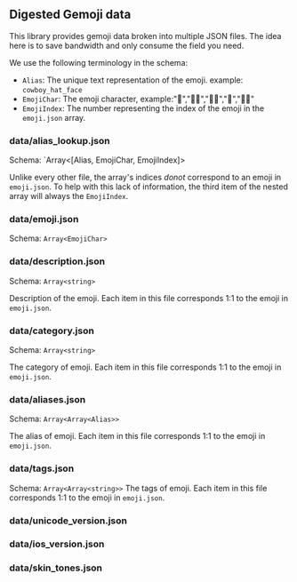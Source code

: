 ## Digested Gemoji data 

This library provides gemoji data broken into multiple JSON files. The idea here is to save bandwidth and only consume the field you need.

We use the following terminology in the schema:
- `Alias`: The unique text representation of the emoji. example: `cowboy_hat_face`
- `EmojiChar`: The emoji character, example:"🙎","🙎‍♂️","🙎‍♀️","🙅","🙅‍♂️"
- `EmojiIndex`: The number representing the index of the emoji in the `emoji.json` array.

### data/alias_lookup.json
Schema: `Array<[Alias, EmojiChar, EmojiIndex]>

Unlike every other file, the array's indices *donot* correspond to an emoji in `emoji.json`. To help with this lack of information, the third item of the nested array will always the `EmojiIndex`.

### data/emoji.json
Schema: `Array<EmojiChar>`

### data/description.json
Schema: `Array<string>`

Description of the emoji. Each item in this file corresponds 1:1 to the emoji in `emoji.json`.

### data/category.json
Schema: `Array<string>`

The category of emoji. Each item in this file corresponds 1:1 to the emoji in `emoji.json`.

### data/aliases.json
Schema: `Array<Array<Alias>>`

The alias of emoji. Each item in this file corresponds 1:1 to the emoji in `emoji.json`.


### data/tags.json
Schema: `Array<Array<string>>`
The tags of emoji. Each item in this file corresponds 1:1 to the emoji in `emoji.json`.


### data/unicode_version.json
### data/ios_version.json
### data/skin_tones.json

